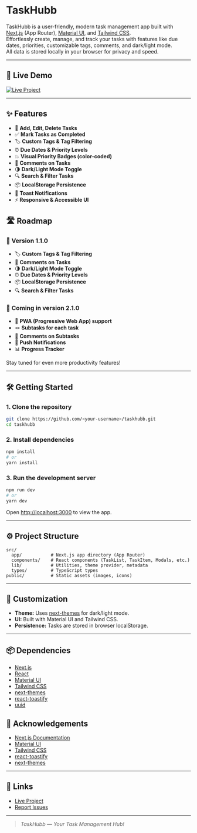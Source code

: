 # TaskHubb

TaskHubb is a user-friendly, modern task management app built with [Next.js](https://nextjs.org) (App Router), [Material UI](https://mui.com/), and [Tailwind CSS](https://tailwindcss.com/).  
Effortlessly create, manage, and track your tasks with features like due dates, priorities, customizable tags, comments, and dark/light mode.  
All data is stored locally in your browser for privacy and speed.

---

## 🚀 Live Demo

[![Live Project](https://img.shields.io/badge/Live-Demo-green?style=for-the-badge)](https://your-live-demo-link.com)

---

## ✨ Features

-   📝 **Add, Edit, Delete Tasks**
-   ✅ **Mark Tasks as Completed**
-   🏷️ **Custom Tags & Tag Filtering**
-   ⏰ **Due Dates & Priority Levels**
-   💥 **Visual Priority Badges (color-coded)**
-   💬 **Comments on Tasks**
-   🌗 **Dark/Light Mode Toggle** <!-- (with system preference support) -->
-   🔍 **Search & Filter Tasks**
-   📦 **LocalStorage Persistence**
-   🔔 **Toast Notifications**
-   ⚡ **Responsive & Accessible UI**

## 🛣️ Roadmap

### 🚧 **Version 1.1.0**
-   🏷️ **Custom Tags & Tag Filtering**
-   💬 **Comments on Tasks**
-   🌗 **Dark/Light Mode Toggle**
-   ⏰ **Due Dates & Priority Levels**
-   📦 **LocalStorage Persistence**
-   🔍 **Search & Filter Tasks**

### 🚧 **Coming in version 2.1.0**

-   📱 **PWA (Progressive Web App) support**
-   🪢 **Subtasks for each task**
-   💬 **Comments on Subtasks**
-   📲 **Push Notifications**
-   📊 **Progress Tracker**


Stay tuned for even more productivity features!

<!-- ---

## 📸 Screenshots

| Dashboard (Light) | Dashboard (Dark) |
|-------------------|------------------|
| ![Light Mode](public/taskhubb-1.png) | ![Dark Mode](public/taskhubb-2.png) |

_Add more screenshots as needed!_ -->

---

## 🛠️ Getting Started

### 1. Clone the repository

```bash
git clone https://github.com/<your-username>/taskhubb.git
cd taskhubb
```

### 2. Install dependencies

```bash
npm install
# or
yarn install
```

### 3. Run the development server

```bash
npm run dev
# or
yarn dev
```

Open [http://localhost:3000](http://localhost:3000) to view the app.

---

## ⚙️ Project Structure

```
src/
  app/           # Next.js app directory (App Router)
  components/    # React components (TaskList, TaskItem, Modals, etc.)
  lib/           # Utilities, theme provider, metadata
  types/         # TypeScript types
public/          # Static assets (images, icons)
```

---

## 🌈 Customization

-   **Theme:** Uses [next-themes](https://github.com/pacocoursey/next-themes) for dark/light mode.
-   **UI:** Built with Material UI and Tailwind CSS.
-   **Persistence:** Tasks are stored in browser localStorage.

---

## 📦 Dependencies

-   [Next.js](https://nextjs.org/)
-   [React](https://react.dev/)
-   [Material UI](https://mui.com/)
-   [Tailwind CSS](https://tailwindcss.com/)
-   [next-themes](https://github.com/pacocoursey/next-themes)
-   [react-toastify](https://fkhadra.github.io/react-toastify/)
-   [uuid](https://www.npmjs.com/package/uuid)

<!-- ---

## 🌐 Deployment

Deploy easily on [Vercel](https://vercel.com/) or any platform that supports Next.js.

---

## 📄 License

MIT

--- -->

## 🙏 Acknowledgements

-   [Next.js Documentation](https://nextjs.org/docs)
-   [Material UI](https://mui.com/)
-   [Tailwind CSS](https://tailwindcss.com/)
-   [react-toastify](https://fkhadra.github.io/react-toastify/)
-   [next-themes](https://github.com/pacocoursey/next-themes)

---

## 🔗 Links

-   [Live Project](#)
-   [Report Issues](https://github.com/your-username/taskhubb/issues)

---

> _TaskHubb — Your Task Management Hub!_

